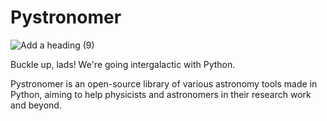 # Pystronomer
![Add a heading (9)](https://github.com/user-attachments/assets/3cf34b62-a35b-44f3-a048-add79755846d)


Buckle up, lads! We're going intergalactic with Python.

Pystronomer is an open-source library of various astronomy tools made in Python, aiming to help physicists and astronomers in their research work and beyond.

